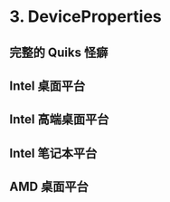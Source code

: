 # 3. DeviceProperties

## 完整的  Quiks 怪癖

## Intel 桌面平台

## Intel 高端桌面平台

## Intel 笔记本平台

## AMD 桌面平台

